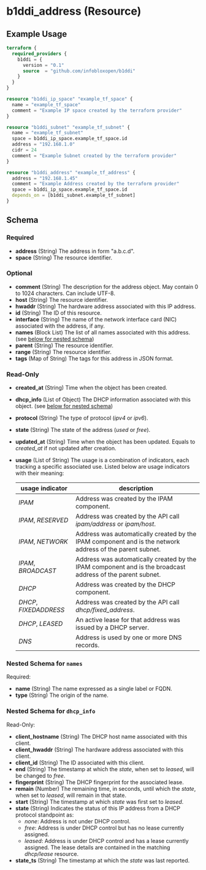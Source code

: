 # b1ddi_address (Resource)

## Example Usage

```terraform
terraform {
  required_providers {
    b1ddi = {
      version = "0.1"
      source  = "github.com/infobloxopen/b1ddi"
    }
  }
}

resource "b1ddi_ip_space" "example_tf_space" {
  name = "example_tf_space"
  comment = "Example IP space created by the terraform provider"
}

resource "b1ddi_subnet" "example_tf_subnet" {
  name = "example_tf_subnet"
  space = b1ddi_ip_space.example_tf_space.id
  address = "192.168.1.0"
  cidr = 24
  comment = "Example Subnet created by the terraform provider"
}

resource "b1ddi_address" "example_tf_address" {
  address = "192.168.1.45"
  comment = "Example Address created by the terraform provider"
  space = b1ddi_ip_space.example_tf_space.id
  depends_on = [b1ddi_subnet.example_tf_subnet]
}
```

<!-- schema generated by tfplugindocs -->
## Schema

### Required

- **address** (String) The address in form "a.b.c.d".
- **space** (String) The resource identifier.

### Optional

- **comment** (String) The description for the address object. May contain 0 to 1024 characters. Can include UTF-8.
- **host** (String) The resource identifier.
- **hwaddr** (String) The hardware address associated with this IP address.
- **id** (String) The ID of this resource.
- **interface** (String) The name of the network interface card (NIC) associated with the address, if any.
- **names** (Block List) The list of all names associated with this address. (see [below for nested schema](#nestedblock--names))
- **parent** (String) The resource identifier.
- **range** (String) The resource identifier.
- **tags** (Map of String) The tags for this address in JSON format.

### Read-Only

- **created_at** (String) Time when the object has been created.
- **dhcp_info** (List of Object) The DHCP information associated with this object. (see [below for nested schema](#nestedatt--dhcp_info))
- **protocol** (String) The type of protocol (_ipv4_ or _ipv6_).
- **state** (String) The state of the address (_used_ or _free_).
- **updated_at** (String) Time when the object has been updated. Equals to _created_at_ if not updated after creation.
- **usage** (List of String) The usage is a combination of indicators, each tracking a specific associated use. Listed below are usage indicators with their meaning:
 
  | usage indicator | description |
  | --- | --- |
  | _IPAM_ | Address was created by the IPAM component. |
  | _IPAM_, _RESERVED_ | Address was created by the API call _ipam/address_ or _ipam/host_. | 
  | _IPAM_, _NETWORK_ | Address was automatically created by the IPAM component and is the network address of the parent subnet. |
  | _IPAM_, _BROADCAST_ | Address was automatically created by the IPAM component and is the broadcast address of the parent subnet. |
  | _DHCP_ | Address was created by the DHCP component. |
  | _DHCP_, _FIXEDADDRESS_ | Address was created by the API call _dhcp/fixed_address_. |
  | _DHCP_, _LEASED_ | An active lease for that address was issued by a DHCP server. |
  | _DNS_ | Address is used by one or more DNS records. |

<a id="nestedblock--names"></a>
### Nested Schema for `names`

Required:

- **name** (String) The name expressed as a single label or FQDN.
- **type** (String) The origin of the name.

<a id="nestedatt--dhcp_info"></a>
### Nested Schema for `dhcp_info`

Read-Only:

- **client_hostname** (String) The DHCP host name associated with this client.
- **client_hwaddr** (String) The hardware address associated with this client.
- **client_id** (String) The ID associated with this client.
- **end** (String) The timestamp at which the _state_, when set to _leased_, will be changed to _free_.
- **fingerprint** (String) The DHCP fingerprint for the associated lease.
- **remain** (Number) The remaining time, in seconds, until which the _state_, when set to _leased_, will remain in that state.
- **start** (String) The timestamp at which _state_ was first set to _leased_.
- **state** (String) Indicates the status of this IP address from a DHCP protocol standpoint as:
  * _none_: Address is not under DHCP control.
  * _free_: Address is under DHCP control but has no lease currently assigned.
  * _leased_: Address is under DHCP control and has a lease currently assigned. The lease details are contained in the matching _dhcp/lease_ resource.
- **state_ts** (String) The timestamp at which the _state_ was last reported.

